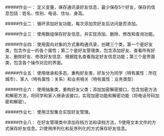 #####作业一：
定义变量，保存通讯录好友信息，最少保存5个好友，保存的信息包括：姓名、性别、电话、住址、身高。

#####作业二：
循环添加好友功能，每次添加完好友后访问是否添加。
  

#####作业三：
使用数组保存好友信息，并实现添加、删除、修改和查询功能。

#####作业四：
使用面向对象的方式重构通讯录，创建三个类，第一个是好友类，包含作业一的各个属性；第二个是好友管理类，包含添加好友、查看所有好友、删除好友、修改好友信息、根据姓名查看指定好友信息功能；第三个是界面类，包含各个操作对应的界面。

#####作业五：
使用继承和多态，重构好友类，好友分为同学（特有属性：所在城市）、家人（特有属性：关系）和业务相关（特有属性：业务类型）

#####作业六：
使用抽象类，重构好友父类；添加加密解密接口，包含加密方法和解密方法，将同学和家人继承该接口，实现加密功能和解密功能（将电话号码加密和解密）。

#####作业七：
使用泛型集合实现好友管理。

#####作业八：
在好友管理类中添加存档方法和读档方法，1)使用文本文件的方式保存好友信息。2)使用序列化和反序列化的方式保存好友信息。